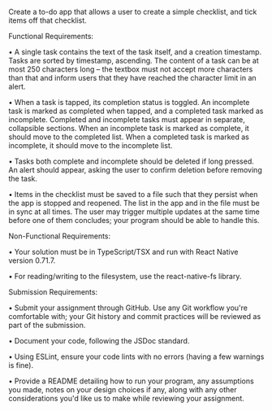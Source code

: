 Create a to-do app that allows a user to create a simple checklist, and tick items off that checklist.

Functional Requirements:

• A single task contains the text of the task itself, and a creation timestamp. Tasks are sorted by
timestamp, ascending. The content of a task can be at most 250 characters long – the textbox
must not accept more characters than that and inform users that they have reached the
character limit in an alert.

• When a task is tapped, its completion status is toggled. An incomplete task is marked as
completed when tapped, and a completed task marked as incomplete. Completed and
incomplete tasks must appear in separate, collapsible sections. When an incomplete task is
marked as complete, it should move to the completed list. When a completed task is marked as
incomplete, it should move to the incomplete list.

• Tasks both complete and incomplete should be deleted if long pressed. An alert should appear,
asking the user to confirm deletion before removing the task.

• Items in the checklist must be saved to a file such that they persist when the app is stopped and
reopened. The list in the app and in the file must be in sync at all times. The user may trigger
multiple updates at the same time before one of them concludes; your program should be able
to handle this.

Non-Functional Requirements:

• Your solution must be in TypeScript/TSX and run with React Native version 0.71.7.

• For reading/writing to the filesystem, use the react-native-fs library.

Submission Requirements:

• Submit your assignment through GitHub. Use any Git workflow you're comfortable with; your
Git history and commit practices will be reviewed as part of the submission.

• Document your code, following the JSDoc standard.

• Using ESLint, ensure your code lints with no errors (having a few warnings is fine).

• Provide a README detailing how to run your program, any assumptions you made, notes on
your design choices if any, along with any other considerations you'd like us to make while
reviewing your assignment.
